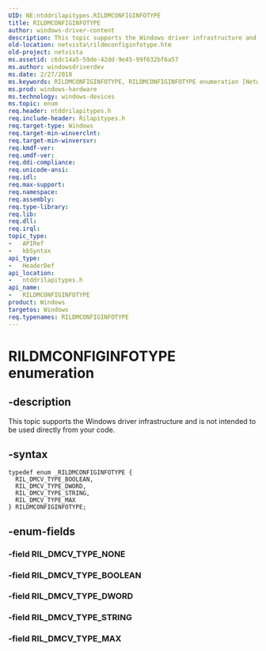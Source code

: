 ```yaml
---
UID: NE:ntddrilapitypes.RILDMCONFIGINFOTYPE
title: RILDMCONFIGINFOTYPE
author: windows-driver-content
description: This topic supports the Windows driver infrastructure and is not intended to be used directly from your code.
old-location: netvista\rildmconfiginfotype.htm
old-project: netvista
ms.assetid: c6dc14a5-59de-42dd-9e45-99f632bf6a57
ms.author: windowsdriverdev
ms.date: 2/27/2018
ms.keywords: RILDMCONFIGINFOTYPE, RILDMCONFIGINFOTYPE enumeration [Network Drivers Starting with Windows Vista], RIL_DMCV_TYPE_BOOLEAN, RIL_DMCV_TYPE_DWORD, RIL_DMCV_TYPE_MAX, RIL_DMCV_TYPE_STRING, netvista.rildmconfiginfotype, ntddrilapitypes/RILDMCONFIGINFOTYPE, ntddrilapitypes/RIL_DMCV_TYPE_BOOLEAN, ntddrilapitypes/RIL_DMCV_TYPE_DWORD, ntddrilapitypes/RIL_DMCV_TYPE_MAX, ntddrilapitypes/RIL_DMCV_TYPE_STRING
ms.prod: windows-hardware
ms.technology: windows-devices
ms.topic: enum
req.header: ntddrilapitypes.h
req.include-header: Rilapitypes.h
req.target-type: Windows
req.target-min-winverclnt: 
req.target-min-winversvr: 
req.kmdf-ver: 
req.umdf-ver: 
req.ddi-compliance: 
req.unicode-ansi: 
req.idl: 
req.max-support: 
req.namespace: 
req.assembly: 
req.type-library: 
req.lib: 
req.dll: 
req.irql: 
topic_type:
-	APIRef
-	kbSyntax
api_type:
-	HeaderDef
api_location:
-	ntddrilapitypes.h
api_name:
-	RILDMCONFIGINFOTYPE
product: Windows
targetos: Windows
req.typenames: RILDMCONFIGINFOTYPE
---
```


# RILDMCONFIGINFOTYPE enumeration


## -description


This topic supports the Windows driver infrastructure and is not intended to be used directly from your code.


## -syntax


````
typedef enum _RILDMCONFIGINFOTYPE { 
  RIL_DMCV_TYPE_BOOLEAN,
  RIL_DMCV_TYPE_DWORD,
  RIL_DMCV_TYPE_STRING,
  RIL_DMCV_TYPE_MAX
} RILDMCONFIGINFOTYPE;
````


## -enum-fields




### -field RIL_DMCV_TYPE_NONE


### -field RIL_DMCV_TYPE_BOOLEAN


### -field RIL_DMCV_TYPE_DWORD


### -field RIL_DMCV_TYPE_STRING


### -field RIL_DMCV_TYPE_MAX

